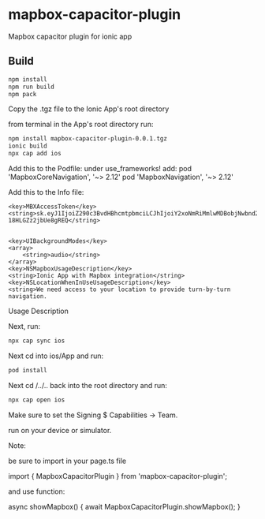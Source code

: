 # mapbox-capacitor-plugin

Mapbox capacitor plugin for ionic app

## Build

```bash
npm install
npm run build
npm pack
```

Copy the .tgz file to the Ionic App's root directory

from terminal in the App's root directory run:

```bash
npm install mapbox-capacitor-plugin-0.0.1.tgz
ionic build
npx cap add ios
```

Add this to the Podfile:
under use_frameworks! add:
pod 'MapboxCoreNavigation', '~> 2.12'
pod 'MapboxNavigation', '~> 2.12'


Add this to the Info file:

	<key>MBXAccessToken</key>
	<string>sk.eyJ1IjoiZ290c3BvdHBhcmtpbmciLCJhIjoiY2xoNmRiMmlwMDBobjNwbnd2N2trdm1nbiJ9.M1yt-18HLGZz2jbUe8gREQ</string>


	<key>UIBackgroundModes</key>
	<array>
		<string>audio</string>
	</array>
	<key>NSMapboxUsageDescription</key>
	<string>Ionic App with Mapbox integration</string>
	<key>NSLocationWhenInUseUsageDescription</key>
	<string>We need access to your location to provide turn-by-turn navigation.
Usage Description</string>


Next, run:

```bash
npx cap sync ios
```

Next cd into ios/App and run:

```bash
pod install
```

Next cd /../.. back into the root directory and run:

```bash
npx cap open ios
```

Make sure to set the Signing $ Capabilities -> Team.

run on your device or simulator.

Note:

be sure to import in your page.ts file

import { MapboxCapacitorPlugin } from 'mapbox-capacitor-plugin';

and use function:

  async showMapbox() {
    await MapboxCapacitorPlugin.showMapbox();
  }
